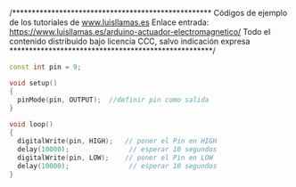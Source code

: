 /***************************************************
Códigos de ejemplo de los tutoriales de www.luisllamas.es
Enlace entrada: https://www.luisllamas.es/arduino-actuador-electromagnetico/
Todo el contenido distribuido bajo licencia CCC, salvo indicación expresa
****************************************************/

```cpp
const int pin = 9;

void setup()
{
  pinMode(pin, OUTPUT);  //definir pin como salida
}
 
void loop()
{
  digitalWrite(pin, HIGH);   // poner el Pin en HIGH
  delay(10000);               // esperar 10 segundos
  digitalWrite(pin, LOW);    // poner el Pin en LOW
  delay(10000);               // esperar 10 segundos
}
```